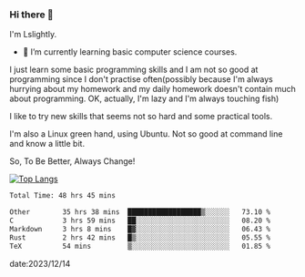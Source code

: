 ### Hi there 👋

I'm Lslightly.

- 🌱 I’m currently learning basic computer science courses.

I just learn some basic programming skills and I am not so good at programming since I don't practise often(possibly because I'm always hurrying about my homework and my daily homework doesn't contain much about programming. OK, actually, I'm lazy and I'm always touching fish)

I like to try new skills that seems not so hard and some practical tools.

I'm also a Linux green hand, using Ubuntu. Not so good at command line and know a little bit.

So, To Be Better, Always Change!

[![Top Langs](https://github-readme-stats.vercel.app/api/top-langs/?username=Lslightly&layout=compact)](https://github.com/anuraghazra/github-readme-stats)

<!--START_SECTION:waka-->

```txt
Total Time: 48 hrs 45 mins

Other        35 hrs 38 mins  ██████████████████▒░░░░░░   73.10 %
C            3 hrs 59 mins   ██░░░░░░░░░░░░░░░░░░░░░░░   08.20 %
Markdown     3 hrs 8 mins    █▓░░░░░░░░░░░░░░░░░░░░░░░   06.43 %
Rust         2 hrs 42 mins   █▒░░░░░░░░░░░░░░░░░░░░░░░   05.55 %
TeX          54 mins         ▒░░░░░░░░░░░░░░░░░░░░░░░░   01.85 %
```

<!--END_SECTION:waka-->

date:2023/12/14

